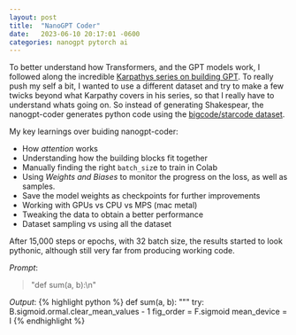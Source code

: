 ```yaml
---
layout: post
title:  "NanoGPT Coder"
date:   2023-06-10 20:17:01 -0600
categories: nanogpt pytorch ai
---
```

To better understand how Transformers, and the GPT models work, I followed along the incredible [Karpathys series on building GPT](https://www.youtube.com/watch?v=kCc8FmEb1nY). To really push my self a bit, I wanted to use a different dataset and try to make a few twicks beyond what Karpathy covers in his series, so that I really have to understand whats going on. So instead of generating Shakespear, the nanogpt-coder generates python code using the [bigcode/starcode dataset](https://huggingface.co/datasets/bigcode/starcoderdata).

My key learnings over buiding nanogpt-coder:
- How *attention* works
- Understanding how the building blocks fit together
- Manually finding the right `batch_siz`e to train in Colab
- Using *Weights and Biases* to monitor the progress on the loss, as well as samples.
- Save the model weights as checkpoints for further improvements
- Working with GPUs vs CPU vs MPS (mac metal)
- Tweaking the data to obtain a better performance
- Dataset sampling vs using all the dataset


After 15,000 steps or epochs, with 32 batch size, the results started to look pythonic, although still very far from producing working code. 


*Prompt*:
> "def sum(a, b):\n"

*Output*:
{% highlight python %}
def sum(a, b):
    """
    try: B.sigmoid.ormal.clear_mean_values - 1
    fig_order = F.sigmoid
    mean_device = I
{% endhighlight %}

